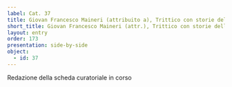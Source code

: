 ```yaml
---
label: Cat. 37
title: Giovan Francesco Maineri (attribuito a), Trittico con storie della Passione - Andata al Calvario; Crocifissione; Compianto su Cristo morto
short_title: Giovan Francesco Maineri (attr.), Trittico con storie della Passione
layout: entry
order: 173
presentation: side-by-side
object:
  - id: 37
---
```


Redazione della scheda curatoriale in corso
